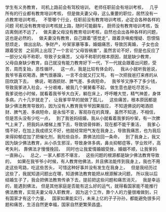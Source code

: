学生有义务教育，
司机上路前会有驾校培训，
老师任职前会有培训考核，
&nbsp;
几乎所有的行业都有教育培训考核，
但是做夫妻父母，这么重要的职位，居然没有一点教育培训考核，
&nbsp;
不管哪个行业，任职前没有教育培训考核，必定会各种各样的问题
司机没有教育培训考核就上路，随时可能翻车，
厨师没有教育培训考核，饭店离倒闭不远了，
&nbsp;
做夫妻父母没有教育培训考核，自然也会出各种各样的问题，这也是必然的，
&nbsp;
做夫妻没有教育，自己跟着“感觉走”，跟着贪嗔痴慢疑、怨恨恼怒烦走，
做出出轨、争财产，吵架家暴等事，婚姻痛苦，导致厉离婚，
子女也会跟着受苦
&nbsp;
之前网上出现了一个言论“父母皆祸害”，虽然言论不好，但是也反应了一部分父母不称职，导致子女痛苦，
父母不称职的根本原因，就是缺少教育，
&nbsp;
父母自身缺少教育，自己就没有能力教育好下一代，下一代就会跟着出问题，受苦，周而复始，恶性循环，
&nbsp;
这一点，我是比较有体会的，
&nbsp;
我从小就听我爸说，我爷爷喜欢喝酒，脾气很暴躁，一言不合就又打又骂，
有一次把我爸打来疼的从田坎跳下去，
&nbsp;
佛说，喝酒损财、脾气差、多病短命，
&nbsp;
我爷爷又挣不了多少钱，导致我爹进入社会，十分艰难，被我几个舅舅看不起，
做生意也是吃尽苦头，
&nbsp;
我爹说他小时候，就看着我爷爷大白天，躺在床上，呼呼睡大觉，精气神差，身体多病，六十几岁就走了，
让我爹早早的就做了孤儿，
&nbsp;
这些痛苦，根本原因都是缺少佛法教育导致的，因为没有人教育我爷爷因果报应，
不知道佛说的喝酒损财、脾气差、多病短命，是永恒不变，客观存在的真理，
虽然不知道，不相信，但是苦头没有少吃一点，
&nbsp;
到了我爸妈结婚，我从小就看着我爹妈吵架，有一次脾气上来了，把我妈从楼梯上推下去，导致锁骨摔断，现在都不能干重活，
&nbsp;
我爹心情不好，在加上我成绩又不好，他就经常把气发在我身上，导致我痛苦，也为我后来得抑郁症加了把催化剂，我险些自杀，靠佛法捡回一条命，
&nbsp;
到了我身上，我又因为缺少佛法教育，从小杀生邪淫，导致身体多病，鼻炎抑郁症等，学业败坏，高考失利，
靠佛法才慢慢挽回，
&nbsp;
同时也让我爱情婚姻受挫，婚姻不顺，让我爹妈一直揪心，
&nbsp;
总之，一家人都苦不堪言，
&nbsp;
这些问题的根源都是缺少佛法教育导致的，
&nbsp;
如果在我爷爷小时候，有人教育他佛法，并且佛法能传到我身上，我也不用走这些弯路，吃这些苦头，
可惜这种好事并没有发生在我身上，
&nbsp;
但是我经历过这些了，我就知道问题出在哪，知道佛法教育能把从根源解决问题，
所以我以后结婚生子了，我会把佛法教育传承下去，提前把这些问题和痛苦消灭，
&nbsp;
我是幸运的，能遇到佛法，
但是其他家庭是否能有这么好的运气，就得看国家能不能推行佛法教育，实现夫妻父母入职教育，
因为这个工作，靠个人的力量很难做到，只有国家才有这个力量，
&nbsp;
国家如果能实行，未来上亿的子子孙孙，都能避免很多问题和痛苦，生活自然更幸福，国家自然更繁荣昌盛。




